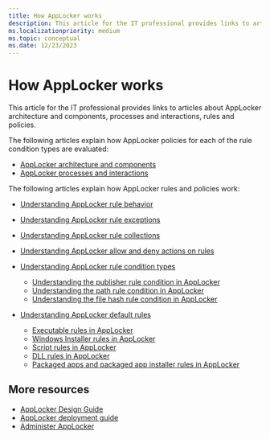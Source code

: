 ```yaml
---
title: How AppLocker works
description: This article for the IT professional provides links to articles about AppLocker architecture and components, processes and interactions, rules and policies.
ms.localizationpriority: medium
ms.topic: conceptual
ms.date: 12/23/2023
---
```


# How AppLocker works

This article for the IT professional provides links to articles about AppLocker architecture and components, processes and interactions, rules and policies.

The following articles explain how AppLocker policies for each of the rule condition types are evaluated:

- [AppLocker architecture and components](applocker-architecture-and-components.md)
- [AppLocker processes and interactions](applocker-processes-and-interactions.md)

The following articles explain how AppLocker rules and policies work:

- [Understanding AppLocker rule behavior](understanding-applocker-rule-behavior.md)
- [Understanding AppLocker rule exceptions](understanding-applocker-rule-exceptions.md)
- [Understanding AppLocker rule collections](understanding-applocker-rule-collections.md)
- [Understanding AppLocker allow and deny actions on rules](understanding-applocker-allow-and-deny-actions-on-rules.md)
- [Understanding AppLocker rule condition types](understanding-applocker-rule-condition-types.md)

  - [Understanding the publisher rule condition in AppLocker](understanding-the-publisher-rule-condition-in-applocker.md)
  - [Understanding the path rule condition in AppLocker](understanding-the-path-rule-condition-in-applocker.md)
  - [Understanding the file hash rule condition in AppLocker](understanding-the-file-hash-rule-condition-in-applocker.md)

- [Understanding AppLocker default rules](understanding-applocker-default-rules.md)

  - [Executable rules in AppLocker](executable-rules-in-applocker.md)
  - [Windows Installer rules in AppLocker](windows-installer-rules-in-applocker.md)
  - [Script rules in AppLocker](script-rules-in-applocker.md)
  - [DLL rules in AppLocker](dll-rules-in-applocker.md)
  - [Packaged apps and packaged app installer rules in AppLocker](packaged-apps-and-packaged-app-installer-rules-in-applocker.md)

## More resources

- [AppLocker Design Guide](applocker-policies-design-guide.md)
- [AppLocker deployment guide](applocker-policies-deployment-guide.md)
- [Administer AppLocker](administer-applocker.md)
